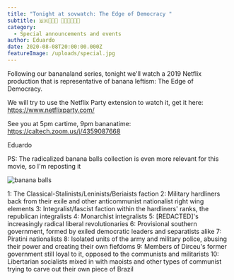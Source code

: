 ```yaml
---
title: "Tonight at sovwatch: The Edge of Democracy "
subtitle: 🇧🇷🍹🍊🍍 🍌🥑🙉🙈🙊🍑
category:
  - Special announcements and events
author: Eduardo
date: 2020-08-08T20:00:00.000Z
featureImage: /uploads/special.jpg
---
```

Following our bananaland series, tonight we'll watch a 2019 Netflix production that is representative of banana leftism: The Edge of Democracy. 

We will try to use the Netflix Party extension to watch it, get it here: https://www.netflixparty.com/

See you at 5pm cartime, 9pm bananatime:  https://caltech.zoom.us/j/4359087668 

Eduardo

PS: The radicalized banana balls collection is even more relevant for this movie, so I'm reposting it

![banana balls](/uploads/banana_balls.png "banana balls")



1: The Classical-Stalinists/Leninists/Beriaists faction
2: Military hardliners back from their exile and other anticommunist nationalist right wing elements
3: Integralist/fascist faction within the hardliners' ranks, the republican integralists
4: Monarchist integralists
5: \[REDACTED]'s increasingly radical liberal revolutionaries
6: Provisional southern government, formed by exiled democratic leaders and separatists alike
7: Piratini nationalists
8: Isolated units of the army and military police, abusing their power and creating their own fiefdoms
9: Members of Dirceu's former government still loyal to it, opposed to the communists and militarists
10: Libertarian socialists mixed in with maoists and other types of communist trying to carve out their own piece of Brazil
